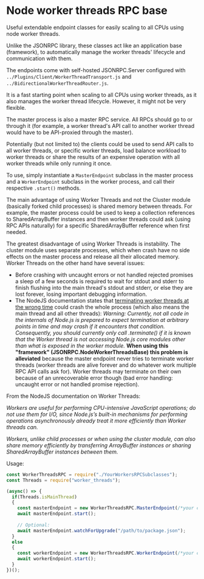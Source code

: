 # Node worker threads RPC base

Useful extendable endpoint classes for easily scaling to all CPUs using node worker threads. 

Unlike the JSONRPC library, these classes act like an application base (framework), to automatically manage the worker threads' lifecycle and communication with them.

The endpoints come with self-hosted JSONRPC.Server configured with `../Plugins/Client/WorkerThreadTransport.js` and `../BidirectionalWorkerThreadRouter.js`.

It is a fast starting point when scaling to all CPUs using worker threads, as it also manages the worker thread lifecycle. However, it might not be very flexible.

The master process is also a master RPC service. All RPCs should go to or through it (for example, a worker thread's API call to another worker thread would have to be API-proxied through the master).

Potentially (but not limited to) the clients could be used to send API calls to all worker threads, or specific worker threads, load balance workload to worker threads or share the results of an expensive operation with all worker threads while only running it once.

To use, simply instantiate a `MasterEndpoint` subclass in the master process and a `WorkerEndpoint` subclass in the worker process, and call their respective `.start()` methods.

The main advantage of using Worker Threads and not the Cluster module (basically forked child processes) is shared memory between threads. For example, the master process could be used to keep a collection references to SharedArrayBuffer instances and then worker threads could ask (using RPC APIs naturally) for a specific SharedArrayBuffer reference when first needed.

The greatest disadvantage of using Worker Threads is instability. The cluster module uses separate processes, which when crash have no side effects on the master process and release all their allocated memory. Worker Threads on the other hand have several issues:
 * Before crashing with uncaught errors or not handled rejected promises a sleep of a few seconds is required to wait for stdout and stderr to finish flushing into the main thread's stdout and stderr, or else they are lost forever, losing important debugging information.
 * The NodeJS documentation states that [terminating worker threads at the wrong time](https://nodejs.org/api/worker_threads.html#worker_threads_worker_terminate_callback) could crash the whole process (which also means the main thread and all other threads): _Warning: Currently, not all code in the internals of Node.js is prepared to expect termination at arbitrary points in time and may crash if it encounters that condition. Consequently, you should currently only call .terminate() if it is known that the Worker thread is not accessing Node.js core modules other than what is exposed in the worker module._ __When using this "framework" (JSONRPC.NodeWorkerThreadsBase) this problem is alleviated__ because the master endpoint never tries to terminate worker threads (worker threads are alive forever and do whatever work multiple RPC API calls ask for). Worker threads may terminate on their own because of an unrecoverable error though (bad error handling: uncaught error or not handled promise rejection).

From the NodeJS documentation on Worker Threads:

_Workers are useful for performing CPU-intensive JavaScript operations; do not use them for I/O, since Node.js’s built-in mechanisms for performing operations asynchronously already treat it more efficiently than Worker threads can._

_Workers, unlike child processes or when using the cluster module, can also share memory efficiently by transferring ArrayBuffer instances or sharing SharedArrayBuffer instances between them._


Usage:
```Javascript
const WorkerThreadsRPC = require("./YourWorkersRPCSubclasses");
const Threads = require("worker_threads");

(async() => {
  if(Threads.isMainThread)
  {
    const masterEndpoint = new WorkerThreadsRPC.MasterEndpoint(/*your custom params*/);
    await masterEndpoint.start();
    
    // Optional: 
    await masterEndpoint.watchForUpgrade("/path/to/package.json");
  }
  else
  {
    const workerEndpoint = new WorkerThreadsRPC.WorkerEndpoint(/*your custom params*/);
    await workerEndpoint.start();
  }  
})();

